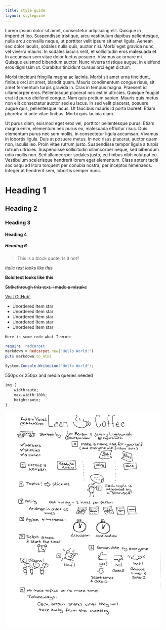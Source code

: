 ```yaml
---
title: style guide
layout: styleguide
---
```


Lorem ipsum dolor sit amet, consectetur adipiscing elit. Quisque in imperdiet leo. Suspendisse tristique, arcu vestibulum dapibus 
pellentesque, nulla arcu convallis neque, ut porttitor velit ipsum sit amet ligula. Aenean sed dolor iaculis, sodales nulla quis, 
auctor nisi. Morbi eget gravida nunc, vel viverra mauris. In sodales iaculis velit, et sollicitudin eros malesuada et. In accumsan 
sem vitae dolor luctus posuere. Vivamus ac ornare mi. Quisque euismod bibendum auctor. Nunc viverra tristique augue, in eleifend eros 
dignissim ut. Curabitur tincidunt cursus orci eget dictum.

Morbi tincidunt fringilla magna ac lacinia. Morbi sit amet urna tincidunt, finibus orci sit amet, blandit quam. Mauris condimentum 
congue risus, sit amet fermentum turpis gravida in. Cras in tempus magna. Praesent id ullamcorper eros. Pellentesque placerat nec est 
in ultricies. Quisque feugiat erat id purus eleifend congue. Nam quis pretium sapien. Mauris quis metus non elit consectetur auctor sed 
eu lacus. In sed velit placerat, posuere augue quis, pellentesque lacus. Ut faucibus mauris id porta laoreet. Etiam pharetra id ante 
vitae finibus. Morbi quis lacinia diam.

Ut purus diam, euismod eget eros vel, porttitor pellentesque purus. Etiam magna enim, elementum nec purus eu, malesuada efficitur risus. Duis 
elementum purus nec sem mollis, in consectetur ligula accumsan. Vivamus in lobortis ligula. Duis at posuere metus. In nec risus placerat, 
auctor quam non, iaculis leo. Proin vitae rutrum justo. Suspendisse tempor ligula a turpis rutrum ultricies. Suspendisse sollicitudin 
ullamcorper neque, sed bibendum odio mollis non. Sed ullamcorper sodales justo, eu finibus nibh volutpat eu. Vestibulum scelerisque hendrerit 
lorem eget elementum. Class aptent taciti sociosqu ad litora torquent per conubia nostra, per inceptos himenaeos. Integer at hendrerit sem, 
lobortis semper nunc. 

# Heading 1

## Heading 2

### Heading 3

#### Heading 4

##### Heading 6

> This is a block quote. Is it not?

*Italic text looks like this*

**Bold text looks like this**

~~Strikethrough this text. I made a mistake~~

[Visit GitHub!](http://www.github.com)

* Unordered Item star
* Unordered Item star
* Unordered Item star
* Unordered Item star
* Unordered Item star


```
Here is some code what I wrote
```

```ruby
require 'redcarpet'
markdown = Redcarpet.new("Hello World!")
puts markdown.to_html
```

```csharp
System.Console.WriteLine("Hello World");
```

550px or 250px and media queries needed
```
img {
	width:auto;
    max-width:100%;
	height:auto;
}
```

<img src="/img/posts/lean-coffee-rules/lean-coffee-presentation-notes-bw.png" alt="alt text" width="550px" />

